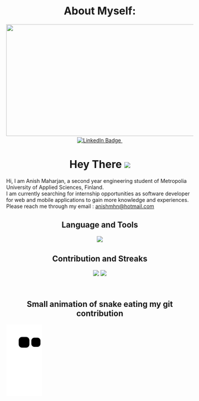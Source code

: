 <p>
<h1 align = "center"> About Myself: 
  </h1>
  <div align="center">
  <img src="https://media.giphy.com/media/dWesBcTLavkZuG35MI/giphy.gif" width="600" height="300"/>
</div>

<div align="center">
  <a href="https://www.linkedin.com/in/anish-maharjan1">
    <img src="https://img.shields.io/badge/LinkedIn-blue?style=for-the-badge&logo=linkedin&logoColor=white" alt="LinkedIn Badge"/>
  </a>
  <img src="https://komarev.com/ghpvc/?username=anish0123&style=flat-square&color=blue" alt="" height="27"/>
</div>
  
  <h1 align = "center">
  Hey There
  <img src="https://media.giphy.com/media/hvRJCLFzcasrR4ia7z/giphy.gif" width="30px"/>
</h1>

</p>
Hi, I am Anish Maharjan, a second year engineering student of Metropolia University of Applied Sciences, Finland.

<br>
I am currently searching for internship opportunities as software developer for web and mobile applications to gain more knowledge and experiences.
Please reach me through my email : <a href = "mailto: anishmhn@hotmail.com">anishmhn@hotmail.com</a>
 
 </p>
                                                            

<h2 align = "center" >Language and Tools </h2>

<p align = "center">
  <a href="https://skillicons.dev">
    <img src="https://skillicons.dev/icons?i=js,html,css,java,nodejs,express,azure,react,c,mysql,sqlite,swift,kotlin,androidstudio,linux,figma,git,github,gitlab,postman" />
  </a>
  
  <h2 align = "center"> Contribution and Streaks </h2>
  <div align="center">
    <Img src="https://github-readme-streak-stats.herokuapp.com?user=anish0123&theme=dark"
        width="400px" />
    <Img src="https://github-readme-stats.vercel.app/api/top-langs/?username=anish0123&layout=compact&theme=dark"  width="286px" />
    </div>
  
    

</p>

<br>

 <h2 align="center"> Small animation of snake eating my git contribution </h2>

![snake gif](https://github.com/anish0123/anish0123/blob/output/github-contribution-grid-snake.svg)

<br>

